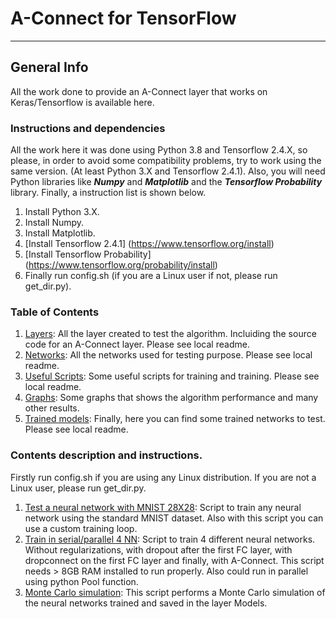 # A-Connect for TensorFlow

***

## General Info

All the work done to provide an A-Connect layer that works on Keras/Tensorflow is available here.

### Instructions and dependencies

All the work here it was done using Python 3.8 and Tensorflow 2.4.X, so please, in order to avoid some compatibility problems, try to work using the same version. (At least Python 3.X and Tensorflow 2.4.1). Also, you will need Python libraries like ***Numpy*** and ***Matplotlib*** and the ***Tensorflow Probability*** library. Finally, a instruction list is shown below.

1. Install Python 3.X.
2. Install Numpy.
3. Install Matplotlib.
4. [Install Tensorflow 2.4.1] (https://www.tensorflow.org/install)
5. [Install Tensorflow Probability] (https://www.tensorflow.org/probability/install)
6. Finally run config.sh (if you are a Linux user if not, please run get_dir.py).



### Table of Contents

1. [Layers](/Tensorflow/Layers): All the layer created to test the algorithm. Incluiding the source code for an A-Connect layer. Please see local readme.
2. [Networks](/Tensorflow/Networks): All the networks used for testing purpose. Please see local readme.
3. [Useful Scripts](/Tensorflow/Scripts): Some useful scripts for training and training. Please see local readme.
4. [Graphs](/Tensorflow/Graphs): Some graphs that shows the algorithm performance and many other results.
5. [Trained models](/Tensorflow/Models): Finally, here you can find some trained networks to test. Please see local readme.

### Contents description and instructions.

Firstly run config.sh if you are using any Linux distribution. If you are not a Linux user, please run get_dir.py.

1. [Test a neural network with MNIST 28X28](test_mnist.py): Script to train any neural network using the standard MNIST dataset. Also with this script you can use a custom training loop.
2. [Train in serial/parallel 4 NN](Train_Networks.py): Script to train 4 different neural networks. Without regularizations, with dropout after the first FC layer, with dropconnect on the first FC layer
and finally, with A-Connect. This script needs > 8GB RAM installed to run properly. Also could run in parallel using python Pool function.
3. [Monte Carlo simulation](MNIST_MCSim.py): This script performs a Monte Carlo simulation of the neural networks trained and saved in the layer Models.





